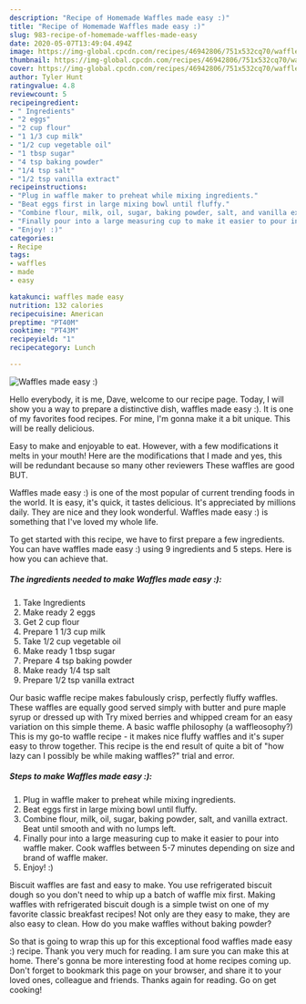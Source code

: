 ```yaml
---
description: "Recipe of Homemade Waffles made easy :)"
title: "Recipe of Homemade Waffles made easy :)"
slug: 983-recipe-of-homemade-waffles-made-easy
date: 2020-05-07T13:49:04.494Z
image: https://img-global.cpcdn.com/recipes/46942806/751x532cq70/waffles-made-easy-recipe-main-photo.jpg
thumbnail: https://img-global.cpcdn.com/recipes/46942806/751x532cq70/waffles-made-easy-recipe-main-photo.jpg
cover: https://img-global.cpcdn.com/recipes/46942806/751x532cq70/waffles-made-easy-recipe-main-photo.jpg
author: Tyler Hunt
ratingvalue: 4.8
reviewcount: 5
recipeingredient:
- " Ingredients"
- "2 eggs"
- "2 cup flour"
- "1 1/3 cup milk"
- "1/2 cup vegetable oil"
- "1 tbsp sugar"
- "4 tsp baking powder"
- "1/4 tsp salt"
- "1/2 tsp vanilla extract"
recipeinstructions:
- "Plug in waffle maker to preheat while mixing ingredients."
- "Beat eggs first in large mixing bowl until fluffy."
- "Combine flour, milk, oil, sugar, baking powder, salt, and vanilla extract. Beat until smooth and with no lumps left."
- "Finally pour into a large measuring cup to make it easier to pour into waffle maker. Cook waffles between 5-7 minutes depending on size and brand of waffle maker."
- "Enjoy! :)"
categories:
- Recipe
tags:
- waffles
- made
- easy

katakunci: waffles made easy 
nutrition: 132 calories
recipecuisine: American
preptime: "PT40M"
cooktime: "PT43M"
recipeyield: "1"
recipecategory: Lunch

---
```



![Waffles made easy :)](https://img-global.cpcdn.com/recipes/46942806/751x532cq70/waffles-made-easy-recipe-main-photo.jpg)

Hello everybody, it is me, Dave, welcome to our recipe page. Today, I will show you a way to prepare a distinctive dish, waffles made easy :). It is one of my favorites food recipes. For mine, I'm gonna make it a bit unique. This will be really delicious.

Easy to make and enjoyable to eat. However, with a few modifications it melts in your mouth! Here are the modifications that I made and yes, this will be redundant because so many other reviewers These waffles are good BUT.

Waffles made easy :) is one of the most popular of current trending foods in the world. It is easy, it's quick, it tastes delicious. It's appreciated by millions daily. They are nice and they look wonderful. Waffles made easy :) is something that I've loved my whole life.


To get started with this recipe, we have to first prepare a few ingredients. You can have waffles made easy :) using 9 ingredients and 5 steps. Here is how you can achieve that.

<!--inarticleads1-->

##### The ingredients needed to make Waffles made easy :):

1. Take  Ingredients
1. Make ready 2 eggs
1. Get 2 cup flour
1. Prepare 1 1/3 cup milk
1. Take 1/2 cup vegetable oil
1. Make ready 1 tbsp sugar
1. Prepare 4 tsp baking powder
1. Make ready 1/4 tsp salt
1. Prepare 1/2 tsp vanilla extract


Our basic waffle recipe makes fabulously crisp, perfectly fluffy waffles. These waffles are equally good served simply with butter and pure maple syrup or dressed up with Try mixed berries and whipped cream for an easy variation on this simple theme. A basic waffle philosophy (a waffleosophy?) This is my go-to waffle recipe - it makes nice fluffy waffles and it&#39;s super easy to throw together. This recipe is the end result of quite a bit of &#34;how lazy can I possibly be while making waffles?&#34; trial and error. 

<!--inarticleads2-->

##### Steps to make Waffles made easy :):

1. Plug in waffle maker to preheat while mixing ingredients.
1. Beat eggs first in large mixing bowl until fluffy.
1. Combine flour, milk, oil, sugar, baking powder, salt, and vanilla extract. Beat until smooth and with no lumps left.
1. Finally pour into a large measuring cup to make it easier to pour into waffle maker. Cook waffles between 5-7 minutes depending on size and brand of waffle maker.
1. Enjoy! :)


Biscuit waffles are fast and easy to make. You use refrigerated biscuit dough so you don&#39;t need to whip up a batch of waffle mix first. Making waffles with refrigerated biscuit dough is a simple twist on one of my favorite classic breakfast recipes! Not only are they easy to make, they are also easy to clean. How do you make waffles without baking powder? 

So that is going to wrap this up for this exceptional food waffles made easy :) recipe. Thank you very much for reading. I am sure you can make this at home. There's gonna be more interesting food at home recipes coming up. Don't forget to bookmark this page on your browser, and share it to your loved ones, colleague and friends. Thanks again for reading. Go on get cooking!

